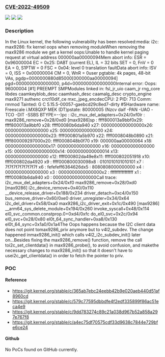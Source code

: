 ### [CVE-2022-49509](https://cve.mitre.org/cgi-bin/cvename.cgi?name=CVE-2022-49509)
![](https://img.shields.io/static/v1?label=Product&message=Linux&color=blue)
![](https://img.shields.io/static/v1?label=Version&message=66d8c9d2422da21ed41f75c03ba0685987b65fe0%3C%20a4ec75df70575cdf33d9638c7844e729bfe6ce24%20&color=brighgreen)
![](https://img.shields.io/static/v1?label=Vulnerability&message=n%2Fa&color=brighgreen)

### Description

In the Linux kernel, the following vulnerability has been resolved:media: i2c: max9286: fix kernel oops when removing moduleWhen removing the max9286 module we get a kernel oops:Unable to handle kernel paging request at virtual address 000000aa00000094Mem abort info:  ESR = 0x96000004  EC = 0x25: DABT (current EL), IL = 32 bits  SET = 0, FnV = 0  EA = 0, S1PTW = 0  FSC = 0x04: level 0 translation faultData abort info:  ISV = 0, ISS = 0x00000004  CM = 0, WnR = 0user pgtable: 4k pages, 48-bit VAs, pgdp=0000000880d85000[000000aa00000094] pgd=0000000000000000, p4d=0000000000000000Internal error: Oops: 96000004 [#1] PREEMPT SMPModules linked in: fsl_jr_uio caam_jr rng_core libdes caamkeyblob_desc caamhash_desc caamalg_desc crypto_engine max9271 authenc crct10dif_ce mxc_jpeg_encdecCPU: 2 PID: 713 Comm: rmmod Tainted: G         C        5.15.5-00057-gaebcd29c8ed7-dirty #5Hardware name: Freescale i.MX8QXP MEK (DT)pstate: 80000005 (Nzcv daif -PAN -UAO -TCO -DIT -SSBS BTYPE=--)pc : i2c_mux_del_adapters+0x24/0xf0lr : max9286_remove+0x28/0xd0 [max9286]sp : ffff800013a9bbf0x29: ffff800013a9bbf0 x28: ffff00080b6da940 x27: 0000000000000000x26: 0000000000000000 x25: 0000000000000000 x24: 0000000000000000x23: ffff000801a5b970 x22: ffff0008048b0890 x21: ffff800009297000x20: ffff0008048b0f70 x19: 000000aa00000064 x18: 0000000000000000x17: 0000000000000000 x16: 0000000000000000 x15: 0000000000000000x14: 0000000000000014 x13: 0000000000000000 x12: ffff000802da49e8x11: ffff000802051918 x10: ffff000802da4920 x9 : ffff000800030098x8 : 0101010101010101 x7 : 7f7f7f7f7f7f7f7f x6 : fefefeff6364626dx5 : 8080808000000000 x4 : 0000000000000000 x3 : 0000000000000000x2 : ffffffffffffffff x1 : ffff00080b6da940 x0 : 0000000000000000Call trace: i2c_mux_del_adapters+0x24/0xf0 max9286_remove+0x28/0xd0 [max9286] i2c_device_remove+0x40/0x110 __device_release_driver+0x188/0x234 driver_detach+0xc4/0x150 bus_remove_driver+0x60/0xe0 driver_unregister+0x34/0x64 i2c_del_driver+0x58/0xa0 max9286_i2c_driver_exit+0x1c/0x490 [max9286] __arm64_sys_delete_module+0x194/0x260 invoke_syscall+0x48/0x114 el0_svc_common.constprop.0+0xd4/0xfc do_el0_svc+0x2c/0x94 el0_svc+0x28/0x80 el0t_64_sync_handler+0xa8/0x130 el0t_64_sync+0x1a0/0x1a4The Oops happens because the I2C client data does not point tomax9286_priv anymore but to v4l2_subdev. The change happened inmax9286_init() which calls v4l2_i2c_subdev_init() later on...Besides fixing the max9286_remove() function, remove the call toi2c_set_clientdata() in max9286_probe(), to avoid confusion, and makethe necessary changes to max9286_init() so that it doesn't have to usei2c_get_clientdata() in order to fetch the pointer to priv.

### POC

#### Reference
- https://git.kernel.org/stable/c/365ab7ebc24eebb42b9e020aeb440d51af8960cd
- https://git.kernel.org/stable/c/579c77595dbbdfe4f2edf335899f86ac51eca4e9
- https://git.kernel.org/stable/c/9dd783274c89c21a038d967b52a858a297e767f8
- https://git.kernel.org/stable/c/a4ec75df70575cdf33d9638c7844e729bfe6ce24

#### Github
No PoCs found on GitHub currently.


